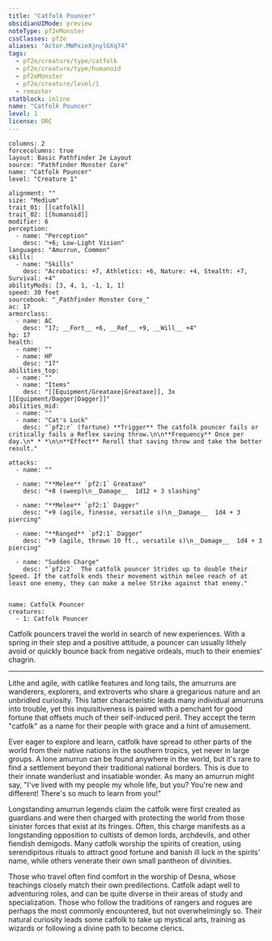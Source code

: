 ```yaml
---
title: "Catfolk Pouncer"
obsidianUIMode: preview
noteType: pf2eMonster
cssClasses: pf2e
aliases: "Actor.MWPxieXjnylGXq74" 
tags:
  - pf2e/creature/type/catfolk
  - pf2e/creature/type/humanoid
  - pf2eMonster
  - pf2e/creature/level/1
  - remaster
statblock: inline
name: "Catfolk Pouncer"
level: 1
license: ORC
---
```


```statblock
columns: 2
forcecolumns: true
layout: Basic Pathfinder 2e Layout
source: "Pathfinder Monster Core"
name: "Catfolk Pouncer"
level: "Creature 1"

alignment: ""
size: "Medium"
trait_01: [[catfolk]]
trait_02: [[humanoid]]
modifier: 6
perception:
  - name: "Perception"
    desc: "+6; Low-Light Vision"
languages: "Amurrun, Common"
skills:
  - name: "Skills"
    desc: "Acrobatics: +7, Athletics: +6, Nature: +4, Stealth: +7, Survival: +4"
abilityMods: [3, 4, 1, -1, 1, 1]
speed: 30 feet
sourcebook: "_Pathfinder Monster Core_"
ac: 17
armorclass:
  - name: AC
    desc: "17; __Fort__ +6, __Ref__ +9, __Will__ +4"
hp: 17
health:
  - name: ""
  - name: HP
    desc: "17"
abilities_top:
  - name: ""
  - name: "Items"
    desc: "[[Equipment/Greataxe|Greataxe]], 3x [[Equipment/Dagger|Dagger]]"
abilities_mid:
  - name: ""
  - name: "Cat's Luck"
    desc: "`pf2:r` (fortune) **Trigger** The catfolk pouncer fails or critically fails a Reflex saving throw.\n\n**Frequency** Once per day.\n* * *\n\n**Effect** Reroll that saving throw and take the better result."

attacks:
  - name: ""

  - name: "**Melee** `pf2:1` Greataxe"
    desc: "+8 (sweep)\n__Damage__  1d12 + 3 slashing"

  - name: "**Melee** `pf2:1` Dagger"
    desc: "+9 (agile, finesse, versatile s)\n__Damage__  1d4 + 3 piercing"

  - name: "**Ranged** `pf2:1` Dagger"
    desc: "+9 (agile, thrown 10 ft., versatile s)\n__Damage__  1d4 + 3 piercing"

  - name: "Sudden Charge"
    desc: "`pf2:2`  The catfolk pouncer Strides up to double their Speed. If the catfolk ends their movement within melee reach of at least one enemy, they can make a melee Strike against that enemy."
 
```

```encounter-table
name: Catfolk Pouncer
creatures:
  - 1: Catfolk Pouncer
```



Catfolk pouncers travel the world in search of new experiences. With a spring in their step and a positive attitude, a pouncer can usually lithely avoid or quickly bounce back from negative ordeals, much to their enemies' chagrin.

* * *

Lithe and agile, with catlike features and long tails, the amurruns are wanderers, explorers, and extroverts who share a gregarious nature and an unbridled curiosity. This latter characteristic leads many individual amurruns into trouble, yet this inquisitiveness is paired with a penchant for good fortune that offsets much of their self-induced peril. They accept the term "catfolk" as a name for their people with grace and a hint of amusement.

Ever eager to explore and learn, catfolk have spread to other parts of the world from their native nations in the southern tropics, yet never in large groups. A lone amurrun can be found anywhere in the world, but it's rare to find a settlement beyond their traditional national borders. This is due to their innate wanderlust and insatiable wonder. As many an amurrun might say, "I've lived with my people my whole life, but you? You're new and different! There's so much to learn from you!"

Longstanding amurrun legends claim the catfolk were first created as guardians and were then charged with protecting the world from those sinister forces that exist at its fringes. Often, this charge manifests as a longstanding opposition to cultists of demon lords, archdevils, and other fiendish demigods. Many catfolk worship the spirits of creation, using serendipitous rituals to attract good fortune and banish ill luck in the spirits' name, while others venerate their own small pantheon of divinities.

Those who travel often find comfort in the worship of Desna, whose teachings closely match their own predilections. Catfolk adapt well to adventuring roles, and can be quite diverse in their areas of study and specialization. Those who follow the traditions of rangers and rogues are perhaps the most commonly encountered, but not overwhelmingly so. Their natural curiosity leads some catfolk to take up mystical arts, training as wizards or following a divine path to become clerics.
